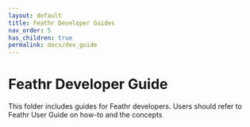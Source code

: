 ```yaml
---
layout: default
title: Feathr Developer Guides
nav_order: 5
has_children: true
permalink: docs/dev_guide
---
```

# Feathr Developer Guide

This folder includes guides for Feathr developers. Users should refer to Feathr User Guide on how-to and the concepts